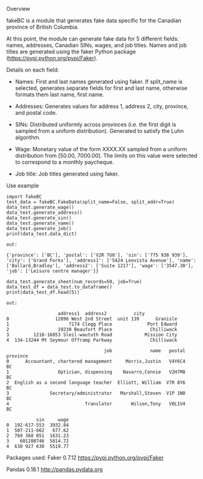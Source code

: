 Overview

fakeBC is a module that generates fake data specific for the Canadian province of British Columbia.

At this point, the module can generate fake data for 5 different fields: names, addresses, Canadian SINs, wages, and job titles. Names and job titles are generated using the faker Python package (https://pypi.python.org/pypi/Faker). 

Details on each field:
- Names: First and last names generated using faker. If split_name is selected, generates separate fields for first and last name, otherwise formats them last name, first name.

- Addresses: Generates values for address 1, address 2, city, province, and postal code.

- SINs: Distributed uniformly across provinces (i.e. the first digit is sampled from a uniform distribution). Generated to satisfy the Luhn algorithm.

- Wage: Monetary value of the form XXXX.XX sampled from a uniform distribution from [50.00, 7000.00]. The limits on this value were selected to correspond to a monthly paycheque. 

- Job title: Job titles generated using faker.

Use example

```
import fakeBC
test_data = fakeBC.FakeData(split_name=False, split_addr=True)
data_test.generate_wage()
data_test.generate_address()
data_test.generate_sin()
data_test.generate_name()
data_test.generate_job()
print(data_test.data_dict)

out:

{'province': ['BC'], 'postal': ['V2R 7U8'], 'sin': ['775 938 939'], 'city': ['Grand Forks'], 'address1': ['5424 Leovista Avenue'], 'name': ['Ballard,Bradley'], 'address2': ['Suite 1217'], 'wage': ['3547.30'], 'job': ['Leisure centre manager']}

data_test.generate_sheet(num_records=50, job=True)
data_test_df = data_test.to_dataframe()
print(data_test_df.head(5))

out:

			       address1  address2          city  
0                 12896 West 2nd Street  unit 139      Granisle   
1                      7174 Clegg Place             Port Edward   
2                  19230 Beaufort Place              Chilliwack   
3         1218-16053 Sleil-waututh Road            Mission City   
4  134-13244 Mt Seymour Offramp Parkway              Chilliwack   

                                    job              name   postal province  
0      Accountant, chartered management     Morris,Justin   V4Y6C4       BC   
1                  Optician, dispensing    Navarro,Connie   V2H7M8       BC   
2  English as a second language teacher  Elliott, William  V7R 8Y6       BC   
3               Secretary/administrator   Marshall,Steven  V1P 1N0       BC   
4                            Translator       Wilson,Tony   V0L1V4       BC   

           sin     wage  
0  192-617-553  3932.84  
1  507-211-662   677.62  
2  769 368 051  1631.23  
3    601280746  5814.72  
4  630 927 630  5519.77  
```

Packages used:
Faker 0.7.12 https://pypi.python.org/pypi/Faker

Pandas 0.18.1 http://pandas.pydata.org
